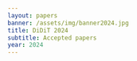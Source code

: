 ```yaml
---
layout: papers
banner: /assets/img/banner2024.jpg
title: DiDiT 2024
subtitle: Accepted papers
year: 2024
---
```

